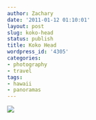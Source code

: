 ```yaml
---
author: Zachary
date: '2011-01-12 01:10:01'
layout: post
slug: koko-head
status: publish
title: Koko Head
wordpress_id: '4305'
categories:
- photography
- travel
tags:
- hawaii
- panoramas
---
```


<a href="http://www.flickr.com/photos/zacharyz/5347927449/"><img class="center" src="http://farm6.static.flickr.com/5201/5347927449_ec4230e018_b.jpg"></a>
